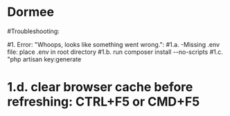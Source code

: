 # Dormee

#Troubleshooting: 

#1. Error: "Whoops, looks like something went wrong.":
  #1.a. -Missing .env file: place .env in root directory
  #1.b.  run composer install --no-scripts
  #1.c. "php artisan key:generate
 # 1.d. clear browser cache before refreshing: CTRL+F5 or CMD+F5
